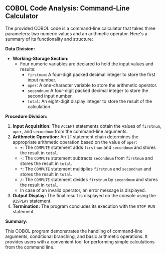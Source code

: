 ## COBOL Code Analysis: Command-Line Calculator

The provided COBOL code is a command-line calculator that takes three parameters: two numeric values and an arithmetic operator. Here's a summary of its functionality and structure:

**Data Division:**

*   **Working-Storage Section:** 
    *   Four numeric variables are declared to hold the input values and results:
        *   `firstnum`: A four-digit packed decimal integer to store the first input number.
        *   `oper`: A one-character variable to store the arithmetic operator.
        *   `secondnum`: A four-digit packed decimal integer to store the second input number.
        *   `total`: An eight-digit display integer to store the result of the calculation.

**Procedure Division:**

1.  **Input Acquisition:** The `ACCEPT` statements obtain the values of `firstnum`, `oper`, and `secondnum` from the command-line arguments.
2.  **Arithmetic Operation:** An `IF` statement chain determines the appropriate arithmetic operation based on the value of `oper`:
    *   `+`: The `COMPUTE` statement adds `firstnum` and `secondnum` and stores the result in `total`.
    *   `-`: The `COMPUTE` statement subtracts `secondnum` from `firstnum` and stores the result in `total`.
    *   `*`: The `COMPUTE` statement multiplies `firstnum` and `secondnum` and stores the result in `total`.
    *   `/`: The `COMPUTE` statement divides `firstnum` by `secondnum` and stores the result in `total`.
    *   In case of an invalid operator, an error message is displayed.
3.  **Output Display:** The final result is displayed on the console using the `DISPLAY` statement.
4.  **Termination:** The program concludes its execution with the `STOP RUN` statement.

**Summary:**

This COBOL program demonstrates the handling of command-line arguments, conditional branching, and basic arithmetic operations. It provides users with a convenient tool for performing simple calculations from the command line.